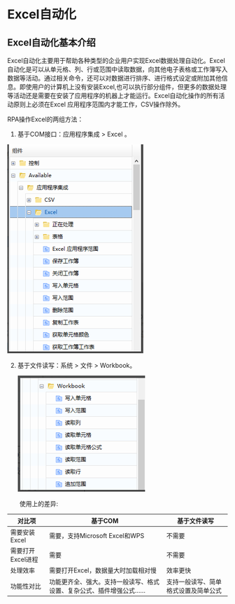 # Excel自动化

## Excel自动化基本介绍<span id ="自动化基本介绍"></span>

Excel自动化主要用于帮助各种类型的企业用户实现Excel数据处理自动化。Excel自动化是可以从单元格、列、行或范围中读取数据，向其他电子表格或工作簿写入数据等活动。通过相关命令，还可以对数据进行排序、进行格式设定或附加其他信息。即使用户的计算机上没有安装Excel,也可以执行部分组件，但更多的数据处理等活动还是需要在安装了应用程序的机器上才能运行。Excel自动化操作的所有活动原则上必须在Excel 应用程序范围内才能工作，CSV操作除外。

RPA操作Excel的两组方法：

1.  基于COM接口：应用程序集成 >  Excel 。

   ![image-20220509161404157](Excel.assets/image-20220509161404157.png)

2. 基于文件读写：系统 > 文件 >  Workbook。

   ![image-20220509161415280](Excel.assets/image-20220509161415280.png)

<span> &emsp;&emsp;</span>使用上的差异:

| 对比项            | 基于COM                                                      | 基于文件读写                         |
| ----------------- | ------------------------------------------------------------ | ------------------------------------ |
| 需要安装Excel     | 需要，支持Microsoft Excel和WPS                               | 不需要                               |
| 需要打开Excel进程 | 需要                                                         | 不需要                               |
| 处理效率          | 需要打开Excel，数据量大时加载相对慢                          | 效率更快                             |
| 功能性对比        | 功能更齐全、强大。支持一般读写、格式设置、复杂公式、插件增强公式…… | 支持一般读写、简单格式设置及简单公式 |
